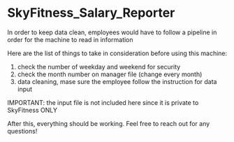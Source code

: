# SkyFitness_Salary_Reporter

In order to keep data clean, employees would have to follow a pipeline in order for the machine to read in information

Here are the list of things to take in consideration before using this machine:
1) check the number of weekday and weekend for security
2) check the month number on manager file (change every month)
3) data cleaning, mase sure the employee follow the instruction for data input

IMPORTANT: the input file is not included here since it is private to SkyFitness ONLY

After this, everything should be working. Feel free to reach out for any questions!

